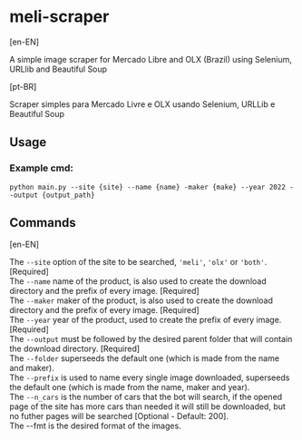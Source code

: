 # meli-scraper

[en-EN]

A simple image scraper for Mercado Libre and OLX (Brazil) using Selenium, URLlib and Beautiful Soup

[pt-BR]

Scraper simples para Mercado Livre e OLX usando Selenium, URLLib e Beautiful Soup

## Usage
### Example cmd:

```
python main.py --site {site} --name {name} -maker {make} --year 2022 --output {output_path}
```

## Commands

[en-EN]

The ```--site``` option of the site to be searched, ```'meli'```, ```'olx'``` or ```'both'```. [Required] \
The ```--name``` name of the product, is also used to create the download directory and the prefix of every image. [Required] \
The ```--maker``` maker of the product, is also used to create the download directory and the prefix of every image. [Required] \
The ```--year``` year of the product, used to create the prefix of every image. [Required] \
The ```--output``` must be followed by the desired parent folder that will contain the download directory. [Required] \
The ```--folder``` superseeds the default one (which is made from the name and maker). \
The ```--prefix``` is used to name every single image downloaded, superseeds the default one (which is made from the name, maker and year). \
The ```--n_cars``` is the number of cars that the bot will search, if the opened page of the site has more cars than needed it will still be downloaded, but no futher pages will be searched [Optional - Default: 200]. \
The --fmt is the desired format of the images.



